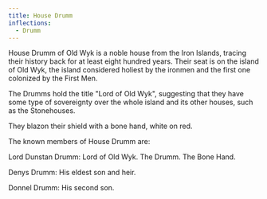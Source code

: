 ```yaml
---
title: House Drumm
inflections:
  - Drumm
---
```


House Drumm of Old Wyk is a noble house from the Iron Islands, tracing their history back for at least eight hundred years. Their seat is on the island of Old Wyk, the island considered holiest by the ironmen and the first one colonized by the First Men.

The Drumms hold the title "Lord of Old Wyk", suggesting that they have some type of sovereignty over the whole island and its other houses, such as the Stonehouses.

They blazon their shield with a bone hand, white on red.

The known members of House Drumm are:

Lord Dunstan Drumm: Lord of Old Wyk. The Drumm. The Bone Hand.

Denys Drumm: His eldest son and heir.

Donnel Drumm: His second son.


